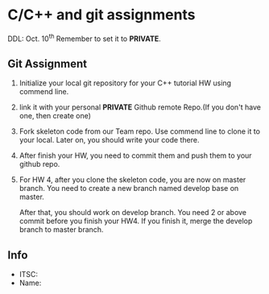 # C/C++ and git assignments
DDL: Oct. 10<sup>th</sup>
Remember to set it to **PRIVATE**. 
## Git Assignment

1. Initialize your local git repository for your C++ tutorial HW using commend line.

2. link it with your personal **PRIVATE** Github remote Repo.(If you don't have one, then create one)

3. Fork skeleton code from our Team repo. Use commend line to clone it to your local. Later on, you should write your code there.

4. After finish your HW, you need to commit them and push them to your github repo. 

5. For HW 4, after you clone the skeleton code, you are now on master branch. You need to create a new branch named develop base on master.

   After that, you should work on develop branch. You need 2 or above commit before you finish your HW4. If you finish it, merge the develop branch to master branch.

## Info
- ITSC: 
- Name:

